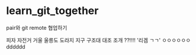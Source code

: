 # learn_git_together
pair와 git remote 협업하기

피자
자전거
거울
울릉도
도라지
지구
구조대
대조
조개
??!!!!
'리겜 ㄱㄱ'
ㅇㅇㅇㅇㅇㅇdddddd
